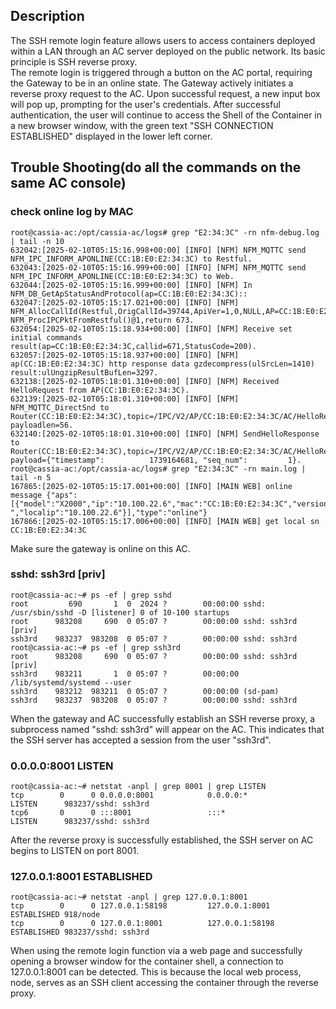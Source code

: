 ## Description  
The SSH remote login feature allows users to access containers deployed within a LAN through an AC server deployed on the public network. Its basic principle is SSH reverse proxy.  
The remote login is triggered through a button on the AC portal, requiring the Gateway to be in an online state. The Gateway actively initiates a reverse proxy request to the AC. Upon successful request, a new input box will pop up, prompting for the user's credentials. After successful authentication, the user will continue to access the Shell of the Container in a new browser window, with the green text "SSH CONNECTION ESTABLISHED" displayed in the lower left corner.  
## Trouble Shooting(do all the commands on the same AC console)
### check online log by MAC
```
root@cassia-ac:/opt/cassia-ac/logs# grep "E2:34:3C" -rn nfm-debug.log | tail -n 10
632042:[2025-02-10T05:15:16.998+00:00] [INFO] [NFM] NFM_MQTTC send NFM_IPC_INFORM_APONLINE(CC:1B:E0:E2:34:3C) to Restful.
632043:[2025-02-10T05:15:16.999+00:00] [INFO] [NFM] NFM_MQTTC send NFM_IPC_INFORM_APONLINE(CC:1B:E0:E2:34:3C) to Web.
632044:[2025-02-10T05:15:16.999+00:00] [INFO] [NFM] In NFM_DB_GetApStatusAndProtocol(ap=CC:1B:E0:E2:34:3C)::
632047:[2025-02-10T05:15:17.021+00:00] [INFO] [NFM] NFM_AllocCallId(Restful,OrigCallId=39744,ApiVer=1,0,NULL,AP=CC:1B:E0:E2:34:3C)in NFM_ProcIPCPktFromRestful()@1,return 673.
632054:[2025-02-10T05:15:18.934+00:00] [INFO] [NFM] Receive set initial commands result(ap=CC:1B:E0:E2:34:3C,callid=671,StatusCode=200).
632057:[2025-02-10T05:15:18.937+00:00] [INFO] [NFM] ap(CC:1B:E0:E2:34:3C) http response data gzdecompress(ulSrcLen=1410) result:ulUngzipResultBufLen=3297.
632138:[2025-02-10T05:18:01.310+00:00] [INFO] [NFM] Received HelloRequest from AP(CC:1B:E0:E2:34:3C).
632139:[2025-02-10T05:18:01.310+00:00] [INFO] [NFM] NFM_MQTTC_DirectSnd to Router(CC:1B:E0:E2:34:3C),topic=/IPC/V2/AP/CC:1B:E0:E2:34:3C/AC/HelloResponse, payloadlen=56.
632140:[2025-02-10T05:18:01.310+00:00] [INFO] [NFM] SendHelloResponse to Router(CC:1B:E0:E2:34:3C),topic=/IPC/V2/AP/CC:1B:E0:E2:34:3C/AC/HelloResponse, payload={"timestamp":          1739164681, "seq_num":         1}.
root@cassia-ac:/opt/cassia-ac/logs# grep "E2:34:3C" -rn main.log | tail -n 5
167865:[2025-02-10T05:15:17.001+00:00] [INFO] [MAIN WEB] online message {"aps":[{"model":"X2000","ip":"10.100.22.6","mac":"CC:1B:E0:E2:34:3C","version":"2.2.0.2502081412","uptime":0,"first":" ","localip":"10.100.22.6"}],"type":"online"}
167866:[2025-02-10T05:15:17.006+00:00] [INFO] [MAIN WEB] get local sn CC:1B:E0:E2:34:3C 
```
Make sure the gateway is online on this AC.
### sshd: ssh3rd [priv]
```
root@cassia-ac:~# ps -ef | grep sshd
root         690       1  0  2024 ?        00:00:00 sshd: /usr/sbin/sshd -D [listener] 0 of 10-100 startups
root      983208     690  0 05:07 ?        00:00:00 sshd: ssh3rd [priv]
ssh3rd    983237  983208  0 05:07 ?        00:00:00 sshd: ssh3rd
root@cassia-ac:~# ps -ef | grep ssh3rd
root      983208     690  0 05:07 ?        00:00:00 sshd: ssh3rd [priv]
ssh3rd    983211       1  0 05:07 ?        00:00:00 /lib/systemd/systemd --user
ssh3rd    983212  983211  0 05:07 ?        00:00:00 (sd-pam)
ssh3rd    983237  983208  0 05:07 ?        00:00:00 sshd: ssh3rd
```
When the gateway and AC successfully establish an SSH reverse proxy, a subprocess named "sshd: ssh3rd" will appear on the AC. This indicates that the SSH server has accepted a session from the user "ssh3rd".
### 0.0.0.0:8001 LISTEN
```
root@cassia-ac:~# netstat -anpl | grep 8001 | grep LISTEN
tcp        0      0 0.0.0.0:8001            0.0.0.0:*               LISTEN      983237/sshd: ssh3rd 
tcp6       0      0 :::8001                 :::*                    LISTEN      983237/sshd: ssh3rd 
```
After the reverse proxy is successfully established, the SSH server on AC begins to LISTEN on port 8001.
### 127.0.0.1:8001 ESTABLISHED
```
root@cassia-ac:~# netstat -anpl | grep 127.0.0.1:8001
tcp        0      0 127.0.0.1:58198         127.0.0.1:8001          ESTABLISHED 918/node            
tcp        0      0 127.0.0.1:8001          127.0.0.1:58198         ESTABLISHED 983237/sshd: ssh3rd
```
When using the remote login function via a web page and successfully opening a browser window for the container shell, a connection to 127.0.0.1:8001 can be detected. This is because the local web process, node, serves as an SSH client accessing the container through the reverse proxy.
